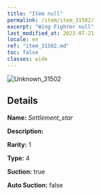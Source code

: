 ```yaml
---
title: "Item null"
permalink: /item/item_31502/
excerpt: "Wing Fighter null"
last_modified_at: 2023-07-21
locale: en
ref: "item_31502.md"
toc: false
classes: wide
---
```



 ![Unknown_31502](/images/item/Settlement_star_p.png)



## Details

 **Name:** *Settlement_star* 

 **Description:** 

 **Rarity:** 1 

 **Type:** 4 

 **Suction:** true 

 **Auto Suction:** false 


